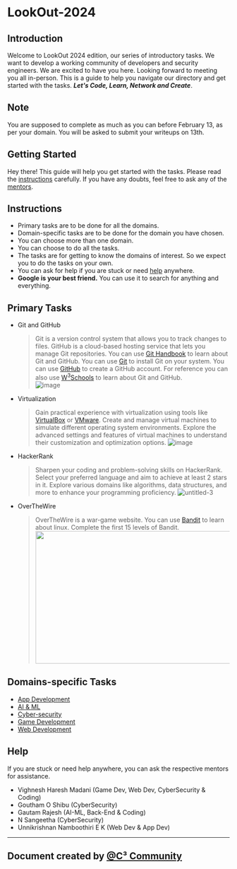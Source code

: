 # LookOut-2024


## Introduction

Welcome to LookOut 2024 edition, our series of introductory tasks.
We want to develop a working community of 
developers and security engineers.
We are excited to have you here.
Looking forward to meeting you all in-person.
This 
is a guide to help you navigate our directory and get started with the tasks.
***Let's 
Code, Learn, 
Network 
and Create***.

## Note

You are supposed to complete as much as you can before February 13, as per your domain. You will be asked to submit your writeups on 13th. 
  
## Getting Started
Hey there! This guide will help you get started with the tasks. Please read the [instructions](#Instructions) 
carefully. If you have any doubts, feel free to ask any of the [mentors](#help).

## Instructions
- Primary tasks are to be done for all the domains.
- Domain-specific tasks are to be done for the domain you have chosen.
- You can choose more than one domain.
- You can choose to do all the tasks.
- The tasks are for getting to know the domains of interest. So we expect you to do the tasks on your own.
- You can ask for help if you are stuck or need [help](#help) anywhere.
- **Google is your best friend.** You can use it to search for anything and everything.

## Primary Tasks
- Git and GitHub
    >Git is a version control system that allows you to track changes to files. GitHub is a cloud-based hosting 
  > service that lets you manage Git repositories. You can use [Git Handbook](https://guides.github.com/introduction/git-handbook/) to learn about Git and GitHub. You can use [Git](https://git-scm.com/) to install Git on your system. You can use [GitHub](https://github.com/) to create a GitHub account. For reference 
  > you can also use [W<sup>3</sup>Schools](https://www.w3schools.com/git/) to learn about Git and GitHub.<br>
  ![image](https://github.com/CcubeCommunity/LookOut-2024/assets/116518041/2ccedb0f-7134-4f56-aa91-ce944fffb927)

- Virtualization
    > Gain practical experience with virtualization using tools like [VirtualBox](https://www.virtualbox.org/) or [VMware](https://www.vmware.com/).
    > Create and manage virtual machines to simulate different operating system environments. Explore the advanced settings and features of virtual machines to understand their customization and optimization options.
    ![image](https://github.com/CcubeCommunity/LookOut-2024/assets/116518041/febcae24-ab28-47ef-8b02-a67076fc2132)
    
- HackerRank

    > Sharpen your coding and problem-solving skills on HackerRank.
    > Select your preferred language and aim to achieve at least 2 stars in it.
    > Explore various domains like algorithms, data structures, and more to enhance your programming proficiency.
     ![untitled-3](https://github.com/CcubeCommunity/LookOut-2024/assets/116518041/b798d33b-d710-4536-bb78-c36cb219b3a8)


- OverTheWire
    >OverTheWire is a war-game website. You can use [Bandit](https://overthewire.org/wargames/bandit/) to learn 
  > about linux. Complete the first 15 levels of Bandit.<br><img src="https://4.bp.blogspot.com/-HAPgapWAHdc/XHzZL--g2MI/AAAAAAAAdPs/nqI_cmTsv74CBBMPaP-VPeqhH8Xz2Xt3ACLcBGAs/s1600/1.png" width="500" height="300">

## Domains-specific Tasks

- [App Development](./App%20Development/README.md)
- [AI & ML](./AI-ML/README.md)
- [Cyber-security](./Cybersecurity/README.md)
- [Game Development](./Game%20Development/README.md)
- [Web Development](./Web%20Development/README.md)

## Help

If you are stuck or need help anywhere, you can ask the respective mentors for assistance.

- Vighnesh Haresh Madani (Game Dev, Web Dev, CyberSecurity & Coding)
- Goutham O Shibu (CyberSecurity)
- Gautam Rajesh (AI-ML, Back-End & Coding)
- N Sangeetha (CyberSecurity)
- Unnikrishnan Namboothiri E K (Web Dev & App Dev)


---

## Document created by [@C³ Community](https://github.com/CcubeCommunity)
